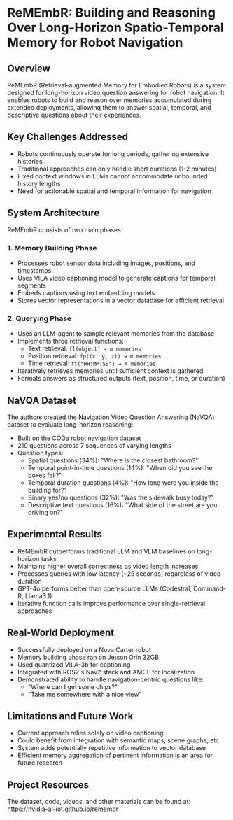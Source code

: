 # ReMEmbR: Building and Reasoning Over Long-Horizon Spatio-Temporal Memory for Robot Navigation

## Overview
ReMEmbR (Retrieval-augmented Memory for Embodied Robots) is a system designed for long-horizon video question answering for robot navigation. It enables robots to build and reason over memories accumulated during extended deployments, allowing them to answer spatial, temporal, and descriptive questions about their experiences.

## Key Challenges Addressed
- Robots continuously operate for long periods, gathering extensive histories
- Traditional approaches can only handle short durations (1-2 minutes)
- Fixed context windows in LLMs cannot accommodate unbounded history lengths
- Need for actionable spatial and temporal information for navigation

## System Architecture
ReMEmbR consists of two main phases:

### 1. Memory Building Phase
- Processes robot sensor data including images, positions, and timestamps
- Uses VILA video captioning model to generate captions for temporal segments
- Embeds captions using text embedding models
- Stores vector representations in a vector database for efficient retrieval

### 2. Querying Phase
- Uses an LLM-agent to sample relevant memories from the database
- Implements three retrieval functions:
  - Text retrieval: `fl(object) → m memories`
  - Position retrieval: `fp((x, y, z)) → m memories`
  - Time retrieval: `ft("HH:MM:SS") → m memories`
- Iteratively retrieves memories until sufficient context is gathered
- Formats answers as structured outputs (text, position, time, or duration)

## NaVQA Dataset
The authors created the Navigation Video Question Answering (NaVQA) dataset to evaluate long-horizon reasoning:
- Built on the CODa robot navigation dataset
- 210 questions across 7 sequences of varying lengths
- Question types:
  - Spatial questions (34%): "Where is the closest bathroom?"
  - Temporal point-in-time questions (14%): "When did you see the boxes fall?"
  - Temporal duration questions (4%): "How long were you inside the building for?"
  - Binary yes/no questions (32%): "Was the sidewalk busy today?"
  - Descriptive text questions (16%): "What side of the street are you driving on?"

## Experimental Results
- ReMEmbR outperforms traditional LLM and VLM baselines on long-horizon tasks
- Maintains higher overall correctness as video length increases
- Processes queries with low latency (~25 seconds) regardless of video duration
- GPT-4o performs better than open-source LLMs (Codestral, Command-R, Llama3.1)
- Iterative function calls improve performance over single-retrieval approaches

## Real-World Deployment
- Successfully deployed on a Nova Carter robot
- Memory building phase ran on Jetson Orin 32GB
- Used quantized VILA-3b for captioning
- Integrated with ROS2's Nav2 stack and AMCL for localization
- Demonstrated ability to handle navigation-centric questions like:
  - "Where can I get some chips?"
  - "Take me somewhere with a nice view"

## Limitations and Future Work
- Current approach relies solely on video captioning
- Could benefit from integration with semantic maps, scene graphs, etc.
- System adds potentially repetitive information to vector database
- Efficient memory aggregation of pertinent information is an area for future research

## Project Resources
The dataset, code, videos, and other materials can be found at: https://nvidia-ai-iot.github.io/remembr 